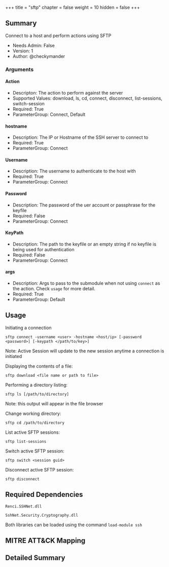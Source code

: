 +++
title = "sftp"
chapter = false
weight = 10
hidden = false
+++

## Summary
Connect to a host and perform actions using SFTP

- Needs Admin: False  
- Version: 1  
- Author: @checkymander  

### Arguments

#### Action
- Descripton: The action to perform against the server
- Supported Values: download, ls, cd, connect, disconnect, list-sessions, switch-session
- Required: True
- ParameterGroup: Connect, Default

#### hostname

- Description: The IP or Hostname of the SSH server to connect to
- Required: True
- ParameterGroup: Connect

#### Username

- Description: The username to authenticate to the host with
- Required: True
- ParameterGroup: Connect

#### Password

- Description: The password of the uer account or passphrase for the keyfile
- Required: False
- ParameterGroup: Connect

#### KeyPath

- Description: The path to the keyfile or an empty string if no keyfile is being used for authentication
- Required: False
- ParameterGroup: Connect

#### args

- Description: Args to pass to the submodule when not using `connect` as the action. Check `usage` for more detail.
- Required: True
- ParameterGroup: Default

## Usage

Initiating a connection
```
sftp connect -username <user> -hostname <host/ip> [-password <password>] [-keypath </path/to/key>]
```
Note: Active Session will update to the new session anytime a connection is initiated

Displaying the contents of a file:
```
sftp download <file name or path to file>
```

Performing a directory listing:
```
sftp ls [/path/to/directory]
```

Note: this output will appear in the file browser

Change working directory:
```
sftp cd /path/to/directory
```

List active SFTP sessions:
```
sftp list-sessions
```

Switch active SFTP session:
```
sftp switch <session guid>
```

Disconnect active SFTP session:
```
sftp disconnect
```

## Required Dependencies
`Renci.SSHNet.dll`

`SshNet.Security.Cryptography.dll`

Both libraries can be loaded using the command `load-module ssh`


## MITRE ATT&CK Mapping

## Detailed Summary
